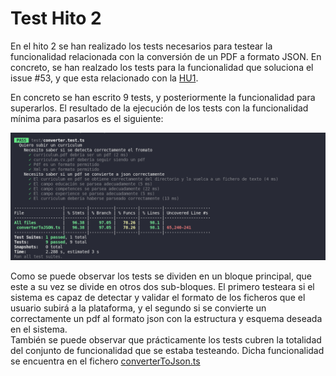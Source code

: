 # Test Hito 2

En el hito 2 se han realizado los tests necesarios para testear la funcionalidad relacionada con la conversión de un PDF a formato JSON. En concreto, se han realzado los tests para la funcionalidad que soluciona el issue #53, y que esta relacionado con la [HU1](https://github.com/migueg/CC-Proyecto-21-22/issues/37).

En concreto se han escrito 9 tests, y posteriormente la funcionalidad para superarlos. El resultado de la ejecución de los tests con la funcionalidad mínima para pasarlos es el siguiente:

![test](/IMG/testHito2.png)

Como se puede observar los tests se dividen en un bloque principal, que este a su vez se divide en otros dos sub-bloques. El primero testeara si el sistema es capaz de detectar y validar el formato de los ficheros que el usuario subirá a la plataforma, y el segundo si se convierte un correctamente un pdf al formato json con la estructura y esquema deseada en el sistema.  
También se puede observar que prácticamente los tests cubren la totalidad del conjunto de funcionalidad que se estaba testeando. Dicha funcionalidad se encuentra en el fichero [converterToJson.ts](/src/converterToJSON.ts)
